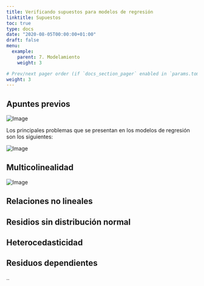 ```yaml
---
title: Verificando supuestos para modelos de regresión
linktitle: Supuestos
toc: true
type: docs
date: "2020-08-05T00:00:00+01:00"
draft: false
menu:
  example:
    parent: 7. Modelamiento
    weight: 3

# Prev/next pager order (if `docs_section_pager` enabled in `params.toml`)
weight: 3
---
```


## Apuntes previos

![Image](/cursos/7-3-1.jpg)

Los principales problemas que se presentan en los modelos de regresión son los siguientes:

![Image](/cursos/7-3-2.jpg)

## Multicolinealidad

![Image](/cursos/7-3-3.jpg)

## Relaciones no lineales


## Residios sin distribución normal


## Heterocedasticidad


## Residuos dependientes
..